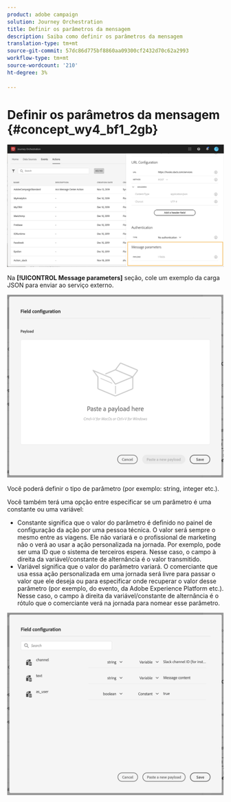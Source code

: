 ```yaml
---
product: adobe campaign
solution: Journey Orchestration
title: Definir os parâmetros da mensagem
description: Saiba como definir os parâmetros da mensagem
translation-type: tm+mt
source-git-commit: 57dc86d775bf8860aa09300cf2432d70c62a2993
workflow-type: tm+mt
source-wordcount: '210'
ht-degree: 3%

---
```



# Definir os parâmetros da mensagem {#concept_wy4_bf1_2gb}

![](../assets/messageparameterssection.png)

Na **[!UICONTROL Message parameters]** seção, cole um exemplo da carga JSON para enviar ao serviço externo.

![](../assets/customactionpayloadmessage.png)

Você poderá definir o tipo de parâmetro (por exemplo: string, integer etc.).

Você também terá uma opção entre especificar se um parâmetro é uma constante ou uma variável:

* Constante significa que o valor do parâmetro é definido no painel de configuração da ação por uma pessoa técnica. O valor será sempre o mesmo entre as viagens. Ele não variará e o profissional de marketing não o verá ao usar a ação personalizada na jornada. Por exemplo, pode ser uma ID que o sistema de terceiros espera. Nesse caso, o campo à direita da variável/constante de alternância é o valor transmitido.
* Variável significa que o valor do parâmetro variará. O comerciante que usa essa ação personalizada em uma jornada será livre para passar o valor que ele deseja ou para especificar onde recuperar o valor desse parâmetro (por exemplo, do evento, da Adobe Experience Platform etc.). Nesse caso, o campo à direita da variável/constante de alternância é o rótulo que o comerciante verá na jornada para nomear esse parâmetro.

![](../assets/customactionpayloadmessage2.png)
